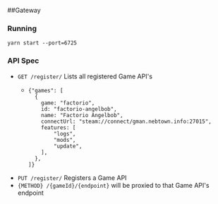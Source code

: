 ##Gateway

### Running
`yarn start --port=6725`

### API Spec

* `GET /register/` Lists all registered Game API's
    * ```
      {"games": [
        {
          game: "factorio",
          id: "factorio-angelbob",
          name: "Factorio Angelbob",
          connectUrl: "steam://connect/gman.nebtown.info:27015",
          features: [
              "logs",
              "mods",
              "update",
          ],
        },
      ]}
      ```
* `PUT /register/` Registers a Game API
* `{METHOD} /{gameId}/{endpoint}`
will be proxied to that Game API's endpoint
